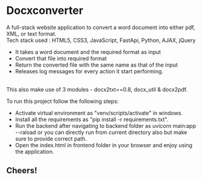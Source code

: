 # Docxconverter
A full-stack website application to convert a word document into either pdf, XML, or text format. <br>
Tech stack used : HTML5, CSS3, JavaScript, FastApi, Python, AJAX, jQuery
- It takes a word document and the required format as input
- Convert that file into required format
- Return the converted file with the same name as that of the input
- Releases log messages for every action it start performing.
<br>
This also make use of 3 modules - docx2txt==0.8, docx_util & docx2pdf. 

To run this project follow the following steps:
- Activate virtual environment as "venv/scripts/activate" in windows.
- Install all the requirements as "pip install -r requirements.txt".
- Run the backend after navigating to backend folder as uvicorn main:app --raload or you can directly run from current directory also but make sure to provide correct path.
- Open the index.html in frontend folder in your browser and enjoy using the application.

## Cheers!

